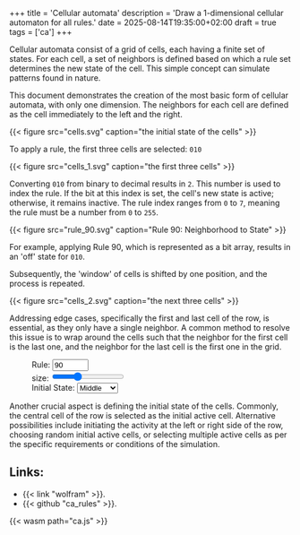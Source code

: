+++
title = 'Cellular automata'
description = 'Draw a 1-dimensional cellular automaton for all rules.'
date = 2025-08-14T19:35:00+02:00
draft = true
tags = ['ca']
+++

Cellular automata consist of a grid of cells, each having a finite set of
states. For each cell, a set of neighbors is defined based on which a rule set
determines the new state of the cell. This simple concept can simulate patterns
found in nature.

This document demonstrates the creation of the most basic form of cellular
automata, with only one dimension. The neighbors for each cell are defined as
the cell immediately to the left and the right.

{{< figure src="cells.svg" caption="the initial state of the cells" >}}

To apply a rule, the first three cells are selected: `010`

{{< figure src="cells_1.svg" caption="the first three cells" >}}

Converting `010` from binary to decimal results in `2`. This number is used to
index the rule. If the bit at this index is set, the cell's new state is
active; otherwise, it remains inactive. The rule index ranges from `0` to `7`,
meaning the rule must be a number from `0` to `255`.

{{< figure src="rule_90.svg" caption="Rule 90: Neighborhood to State" >}}

For example, applying Rule 90, which is represented as a bit array, results in
an 'off' state for `010`.

Subsequently, the 'window' of cells is shifted by one position, and the process
is repeated.

{{< figure src="cells_2.svg" caption="the next three cells" >}}

Addressing edge cases, specifically the first and last cell of the row, is
essential, as they only have a single neighbor. A common method to resolve this
issue is to wrap around the cells such that the neighbor for the first cell is
the last one, and the neighbor for the last cell is the first one in the grid.

<figure>
<canvas id=canvas oncontextmenu=event.preventdefault()></canvas>
<form action="#" id="rules">
    <label class="h2" form="rules">Rule:</label>
    <input type="number" value="90" name="rule" id="rule" min="0" max="255" required>
    <br>
    <label class="h2" form="rules">size:</label>
    <input type="range" min="1" max="10" value="4" id="size"/>
    <br>
    <label class="h2" form="rules">Initial State:</label>
    <select id="initial">
      <option value="1">Middle</option>
      <option value="2">Left</option>
      <option value="3">Right</option>
      <option value="4">Random</option>
    </select>
</select>
</form>
</figure>


Another crucial aspect is defining the initial state of the cells. Commonly,
the central cell of the row is selected as the initial active cell. Alternative
possibilities include initiating the activity at the left or right side of the
row, choosing random initial active cells, or selecting multiple active cells 
as per the specific requirements or conditions of the simulation.

## Links:
- {{< link "wolfram" >}}.
- {{< github "ca_rules" >}}.

<script>
    let set_rule;
    let set_size;
    let set_initial;

    function on_load() {
        const dpr = window.devicePixelRatio;
        let canvas = document.getElementById('canvas');

        set_rule = Module.cwrap(
            "set_rule",
            null,
            ["number"]
        );
        set_size = Module.cwrap(
            "set_size",
            null,
            ["number"]
        );
        set_initial = Module.cwrap(
            "set_initial",
            null,
            ["number"]
        );
    }
    var Module = {
        postRun: [ on_load ],
        canvas: document.getElementById('canvas'),
    };

    const ruleInput = document.querySelector('#rule');
    function handleRuleChange(event) {
        const newValue = event.target.value;
        set_rule(newValue);
    }
    ruleInput.addEventListener('input', handleRuleChange);

    const sizeInput = document.querySelector('#size');
    function handleSizeChange(event) {
        const newValue = event.target.value;
        set_size(newValue);
    }
    sizeInput.addEventListener('input', handleSizeChange);

    const initialInput = document.querySelector('#initial');
    function handleInitChange(event) {
        const newValue = event.target.value;
        set_initial(newValue);
    }
    initialInput.addEventListener('input', handleInitChange);
</script>
{{< wasm path="ca.js" >}}

